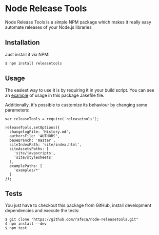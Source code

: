 # Node Release Tools

Node Release Tools is a simple NPM package which makes it really easy automate releases of your Node.js libraries

## Installation

Just install it via NPM:
    
    
    $ npm install releasetools
    

## Usage

The easiest way to use it is by requiring it in your build script. You can see an 
[example](http://rafeca.com/node-releasetools/Jakefile.html) of usage in this package
Jakefile file.

Additionally, it's possible to customize its behaviour by changing some parameters:


    var releaseTools = require('releasetools');

    releaseTools.setOptions({
      changelogFile: 'History.md',
      authorsFile: 'AUTHORS',
      baseBranch: 'master',
      siteIndexPath: 'site/index.html',
      siteAssetsPaths: [
        'site/javascripts',
        'site/stylesheets'
      ],
      examplePaths: [
        'examples/*'
      ]
    });
    


## Tests

You just have to checkout this package from GitHub, install development dependencies and execute the tests:

    
    $ git clone "https://github.com/rafeca/node-releasetools.git"
    $ npm install --dev
    $ npm test
